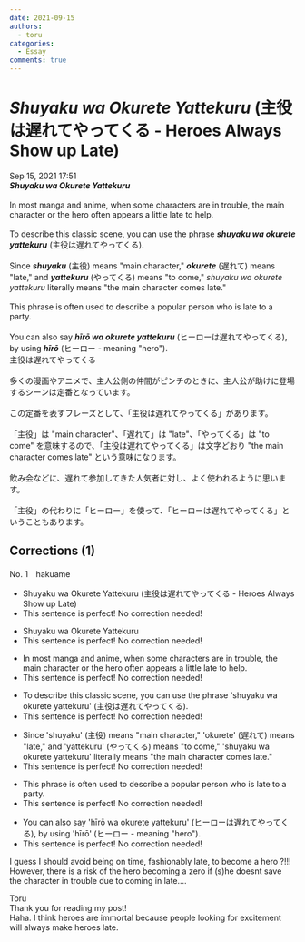 ```yaml
---
date: 2021-09-15
authors:
  - toru
categories:
  - Essay
comments: true
---
```


# <strong><em>Shuyaku wa Okurete Yattekuru</strong></em> (主役は遅れてやってくる - Heroes Always Show up Late)
<div class="date">Sep 15, 2021 17:51</div>
<div id="post"><div id="body_show_ori">
<strong><em>Shuyaku wa Okurete Yattekuru</strong></em><br/><br/>In most manga and anime, when some characters are in trouble, the main character or the hero often appears a little late to help.<br/><br/>To describe this classic scene, you can use the phrase <strong><em>shuyaku wa okurete yattekuru</em></strong> (主役は遅れてやってくる).<br/><br/>Since <strong><em>shuyaku</em></strong> (主役) means "main character," <strong><em>okurete</em></strong> (遅れて) means "late," and <strong><em>yattekuru</em></strong> (やってくる) means "to come," <em>shuyaku wa okurete yattekuru</em> literally means "the main character comes late."<br/><br/>This phrase is often used to describe a popular person who is late to a party.<br/><br/>You can also say <strong><em>hīrō wa okurete yattekuru</em></strong> (ヒーローは遅れてやってくる), by using <strong><em>hīrō</em></strong> (ヒーロー - meaning "hero").
</div></div>

<!-- more -->

<div id="post_ja"><div id="body_show_mo">
主役は遅れてやってくる<br/><br/>多くの漫画やアニメで、主人公側の仲間がピンチのときに、主人公が助けに登場するシーンは定番となっています。<br/><br/>この定番を表すフレーズとして、「主役は遅れてやってくる」があります。<br/><br/>「主役」は "main character"、「遅れて」は "late"、「やってくる」は "to come" を意味するので、「主役は遅れてやってくる」は文字どおり "the main character comes late" という意味になります。<br/><br/>飲み会などに、遅れて参加してきた人気者に対し、よく使われるように思います。<br/><br/>「主役」の代わりに「ヒーロー」を使って、「ヒーローは遅れてやってくる」ということもあります。
</div></div>

## Corrections (1)
<div id="block"><div class="first_name"> No. 1　<span class="just_name">hakuame</span></div><div id="block2">
<ul class="correction_field">
<li class="incorrect">Shuyaku wa Okurete Yattekuru (主役は遅れてやってくる - Heroes Always Show up Late)</li>
<li class="corrected perfect">This sentence is perfect! No correction needed!</li>
</ul>
<ul class="correction_field">
<li class="incorrect">Shuyaku wa Okurete Yattekuru</li>
<li class="corrected perfect">This sentence is perfect! No correction needed!</li>
</ul>
<ul class="correction_field">
<li class="incorrect">In most manga and anime, when some characters are in trouble, the main character or the hero often appears a little late to help.</li>
<li class="corrected perfect">This sentence is perfect! No correction needed!</li>
</ul>
<ul class="correction_field">
<li class="incorrect">To describe this classic scene, you can use the phrase 'shuyaku wa okurete yattekuru' (主役は遅れてやってくる).</li>
<li class="corrected perfect">This sentence is perfect! No correction needed!</li>
</ul>
<ul class="correction_field">
<li class="incorrect">Since 'shuyaku' (主役) means "main character," 'okurete' (遅れて) means "late," and 'yattekuru' (やってくる) means "to come," 'shuyaku wa okurete yattekuru' literally means "the main character comes late."</li>
<li class="corrected perfect">This sentence is perfect! No correction needed!</li>
</ul>
<ul class="correction_field">
<li class="incorrect">This phrase is often used to describe a popular person who is late to a party.</li>
<li class="corrected perfect">This sentence is perfect! No correction needed!</li>
</ul>
<ul class="correction_field">
<li class="incorrect">You can also say 'hīrō wa okurete yattekuru' (ヒーローは遅れてやってくる), by using 'hīrō' (ヒーロー - meaning "hero").</li>
<li class="corrected perfect">This sentence is perfect! No correction needed!</li>
</ul>
<p class="comment_small">
 I guess I should avoid being on time, fashionably late, to become a hero ?!!!   However, there is a risk of the hero becoming a zero if (s)he doesnt save the character in trouble due to coming in late....
</p>

</div><div class="name"><span class="just_name">Toru</span><br>
Thank you for reading my post!<br/>Haha. I think heroes are immortal because people looking for excitement will always make heroes late.
</div>
</div>
